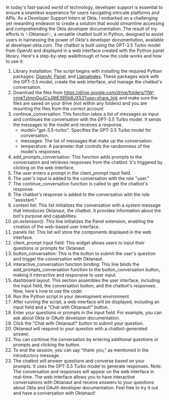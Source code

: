 In today's fast-paced world of technology, developer support is essential to ensure a seamless experience for users navigating intricate platforms and APIs. As a Developer Support Intern at Okta, I embarked on a challenging yet rewarding endeavor to create a solution that would streamline accessing and comprehending the Okta developer documentation. The result of my efforts is :sparkles:Oktanaut:sparkles:, a versatile chatbot built in Python, designed to assist users in harnessing the power of Okta's developer documentation, available at developer.okta.com.
The chatbot is built using the GPT-3.5 Turbo model from OpenAI and displayed in a web interface created with the Python panel library.
Here's a step-by-step walkthrough of how the code works and how to use it:
1. Library installation: The script begins with installing the required Python packages: [OpenAI](https://pypi.org/project/openai/), [Panel](https://panel.holoviz.org/getting_started/installation.html), and [LlamaIndex](https://pypi.org/project/llama-index/). These packages work with the GPT-3.5 model, create the web interface, and manage the chatbot's conversation.
2. Download the files from https://drive.google.com/drive/folders/11W-cjmkTztmnGgJCsJRtE395Iji6JX53?usp=share_link and make sure the files are saved on your drive (not within any folders) and you are mounting the files from the correct account
3. continue_conversation: This function takes a list of messages as input and continues the conversation with the GPT-3.5 Turbo model. It sends the messages to the model and receives a response.
    - model="gpt-3.5-turbo": Specifies the GPT-3.5 Turbo model for conversation.
    - messages: The list of messages that make up the conversation.
    - temperature: A parameter that controls the randomness of the model's responses.
4. add_prompts_conversation: This function adds prompts to the conversation and retrieves responses from the chatbot. It's triggered by clicking on the web interface.
5. The user enters a prompt in the client_prompt input field.
6. The user's input is added to the conversation with the role "user."
7. The continue_conversation function is called to get the chatbot's response.
8. The chatbot's response is added to the conversation with the role "assistant."
9. context list: This list initializes the conversation with a system message that introduces Oktanaut, the chatbot. It provides information about the bot's purpose and capabilities.
10. pn.extension(): This line initializes the Panel extension, enabling the creation of the web-based user interface.
11. panels list: This list will store the components displayed in the web interface.
12. client_prompt input field: This widget allows users to input their questions or prompts for Oktanaut.
13. button_conversation: This is the button to submit the user's question and trigger the conversation with Oktanaut.
14. interactive_conversation function binding: This line binds the add_prompts_conversation function to the button_conversation button, making it interactive and responsive to user input.
15. dashboard layout: This section assembles the user interface, including the input field, the conversation button, and the chatbot's responses.
Now, here's how to use the code:
1. Run the Python script in your development environment.
2. After running the script, a web interface will be displayed, including an input field and a "Chat with Oktanaut!" button.
3. Enter your questions or prompts in the input field. For example, you can ask about Okta or OAuth developer documentation.
4. Click the "Chat with Oktanaut!" button to submit your question.
5. Oktanaut will respond to your question with a chatbot-generated answer.
6. You can continue the conversation by entering additional questions or prompts and clicking the button.
7. To end the session, you can say "thank you," as mentioned in the introductory message.
8. The chatbot will answer questions and converse based on your prompts. It uses the GPT-3.5 Turbo model to generate responses.
Note: The conversation and responses will appear on the web interface in real-time.
The web interface allows you to have interactive conversations with Oktanaut and receive answers to your questions about Okta and OAuth developer documentation. Feel free to try it out and have a conversation with Oktanaut!
